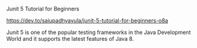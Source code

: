 Junit 5 Tutorial for Beginners


https://dev.to/saiupadhyayula/junit-5-tutorial-for-beginners-o8a


Junit 5 is one of the popular testing frameworks in the Java Development World and it supports the latest features of Java 8.
